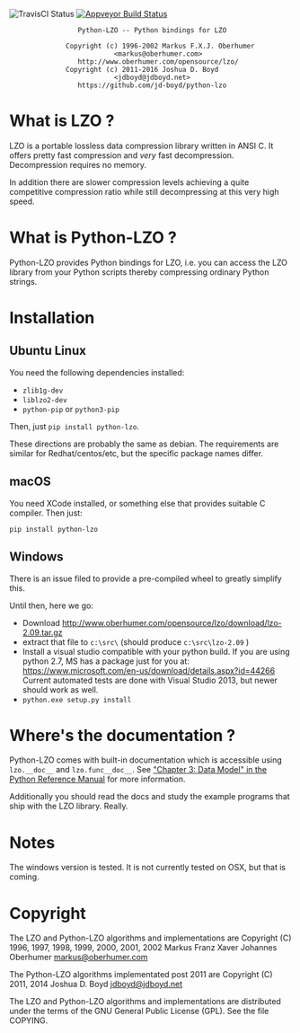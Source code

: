 ![TravisCI Status](https://travis-ci.org/jd-boyd/python-lzo.png)
[![Appveyor Build Status](https://ci.appveyor.com/api/projects/status/github/jd-boyd/python-lzo?svg=true)](https://ci.appveyor.com/project/jd-boyd/python-lzo/branch/master)

```
                 Python-LZO -- Python bindings for LZO

              Copyright (c) 1996-2002 Markus F.X.J. Oberhumer
                          <markus@oberhumer.com>
                 http://www.oberhumer.com/opensource/lzo/
              Copyright (c) 2011-2016 Joshua D. Boyd
                          <jdboyd@jdboyd.net>
                 https://github.com/jd-boyd/python-lzo
```

# What is LZO ?


LZO is a portable lossless data compression library written in ANSI C.
It offers pretty fast compression and *very* fast decompression.
Decompression requires no memory.

In addition there are slower compression levels achieving a quite
competitive compression ratio while still decompressing at
this very high speed.


# What is Python-LZO ?

Python-LZO provides Python bindings for LZO, i.e. you can access
the LZO library from your Python scripts thereby compressing ordinary
Python strings.


# Installation

## Ubuntu Linux

You need the following dependencies installed:
* `zlib1g-dev`
* `liblzo2-dev`
* `python-pip` or `python3-pip`

Then, just `pip install python-lzo`.

These directions are probably the same as debian.  The requirements
are similar for Redhat/centos/etc, but the specific package names
differ.

## macOS

You need XCode installed, or something else that provides suitable C
compiler.  Then just:

`pip install python-lzo`

## Windows

There is an issue filed to provide a pre-compiled wheel to greatly
simplify this.

Until then, here we go:
* Download http://www.oberhumer.com/opensource/lzo/download/lzo-2.09.tar.gz
* extract that file to `c:\src\` (should produce `c:\src\lzo-2.09` )
* Install a visual studio compatible with your python build.  If you are using
  python 2.7, MS has a package just for you at: https://www.microsoft.com/en-us/download/details.aspx?id=44266
  Current automated tests are done with Visual Studio 2013, but newer should work as well.
* `python.exe setup.py install`

# Where's the documentation ?

Python-LZO comes with built-in documentation which is accessible
using `lzo.__doc__` and `lzo.func__doc__`. See ["Chapter 3: Data Model"
in the Python Reference Manual](https://docs.python.org/3.6/reference/datamodel.html) for more information.

Additionally you should read the docs and study the example
programs that ship with the LZO library. Really.

# Notes

The windows version is tested.
It is not currently tested on OSX, but that is coming.

# Copyright

The LZO and Python-LZO algorithms and implementations are
Copyright (C) 1996, 1997, 1998, 1999, 2000, 2001, 2002
Markus Franz Xaver Johannes Oberhumer <markus@oberhumer.com>

The Python-LZO algorithms implementated post 2011 are
Copyright (C) 2011, 2014
Joshua D. Boyd <jdboyd@jdboyd.net>

The LZO and Python-LZO algorithms and implementations are distributed under
the terms of the GNU General Public License (GPL).  See the file COPYING.
